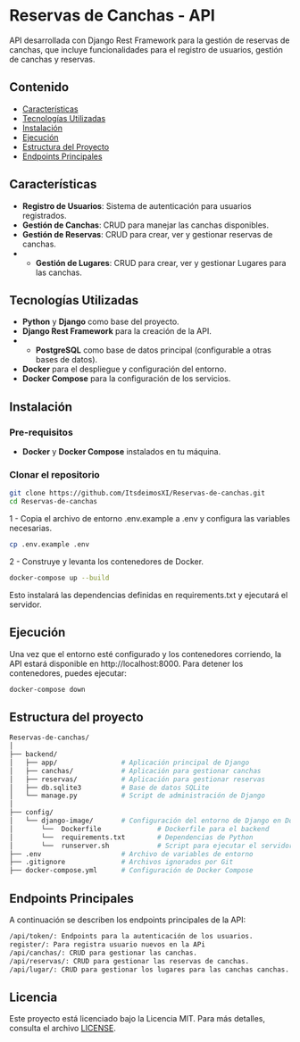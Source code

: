 # Reservas de Canchas - API

API desarrollada con Django Rest Framework para la gestión de reservas de canchas, que incluye funcionalidades para el registro de usuarios, gestión de canchas y reservas.

## Contenido

- [Características](#características)
- [Tecnologías Utilizadas](#tecnologías-utilizadas)
- [Instalación](#instalación)
- [Ejecución](#ejecución)
- [Estructura del Proyecto](#estructura-del-proyecto)
- [Endpoints Principales](#endpoints-principales)

## Características

- **Registro de Usuarios**: Sistema de autenticación para usuarios registrados.
- **Gestión de Canchas**: CRUD para manejar las canchas disponibles.
- **Gestión de Reservas**: CRUD para crear, ver y gestionar reservas de canchas.
- - **Gestión de Lugares**: CRUD para crear, ver y gestionar Lugares para las canchas.

## Tecnologías Utilizadas

- **Python** y **Django** como base del proyecto.
- **Django Rest Framework** para la creación de la API.
- - **PostgreSQL** como base de datos principal (configurable a otras bases de datos).
- **Docker** para el despliegue y configuración del entorno.
- **Docker Compose** para la configuración de los servicios.

## Instalación

### Pre-requisitos

- **Docker** y **Docker Compose** instalados en tu máquina.

### Clonar el repositorio

```bash
git clone https://github.com/ItsdeimosXI/Reservas-de-canchas.git
cd Reservas-de-canchas
```

 1 - Copia el archivo de entorno .env.example a .env y configura las variables necesarias.

```bash
cp .env.example .env
```
 2 - Construye y levanta los contenedores de Docker.

```bash
docker-compose up --build
```
Esto instalará las dependencias definidas en requirements.txt y ejecutará el servidor.


## Ejecución

Una vez que el entorno esté configurado y los contenedores corriendo, la API estará disponible en http://localhost:8000.
Para detener los contenedores, puedes ejecutar:
```bash
docker-compose down 
```
## Estructura del proyecto
```bash
Reservas-de-canchas/
│
├── backend/
│   ├── app/                # Aplicación principal de Django
│   ├── canchas/            # Aplicación para gestionar canchas
│   ├── reservas/           # Aplicación para gestionar reservas
│   ├── db.sqlite3          # Base de datos SQLite
│   └── manage.py           # Script de administración de Django
│
├── config/
│   └── django-image/       # Configuración del entorno de Django en Docker
│       └──  Dockerfile              # Dockerfile para el backend
│       └──  requirements.txt        # Dependencias de Python
│       └──  runserver.sh            # Script para ejecutar el servidor
├── .env                    # Archivo de variables de entorno
├── .gitignore              # Archivos ignorados por Git
├── docker-compose.yml      # Configuración de Docker Compose

```

## Endpoints Principales
A continuación se describen los endpoints principales de la API:
```bash
/api/token/: Endpoints para la autenticación de los usuarios.
register/: Para registra usuario nuevos en la APi
/api/canchas/: CRUD para gestionar las canchas.
/api/reservas/: CRUD para gestionar las reservas de canchas.
/api/lugar/: CRUD para gestionar los lugares para las canchas canchas.
```
## Licencia

Este proyecto está licenciado bajo la Licencia MIT. Para más detalles, consulta el archivo [LICENSE](./LICENSE).

